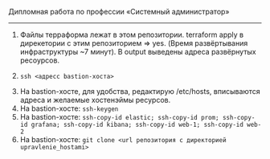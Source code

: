 Дипломная работа по профессии «Системный администратор»

---

1. Файлы терраформа лежат в этом репозитории. terraform apply в дирекетории с этим репозиторием => yes. (Время развёртывания инфраструктуры ~7 минут). В output выведены адреса развёрнутых ресоурсов.
2. ```
   ssh <адресс bastion-хоста>
   ```
3. На bastion-хосте, для удобства, редактирую /etc/hosts, вписываются адреса и желаемые хостенэймы ресурсов.
4. На bastion-хосте:
   ``` ssh-keygen ```
6. На bastion-хосте: ``` ssh-copy-id elastic; ssh-copy-id prom; ssh-copy-id grafana; ssh-copy-id kibana; ssh-copy-id web-1; ssh-copy-id web-2 ```
7. На bastion-хосте: ``` git clone <url репозитория с директорией upravlenie_hostami> ```
 
